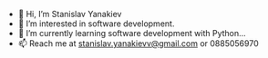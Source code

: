 - 👋 Hi, I’m Stanislav Yanakiev
- 👀 I’m interested in software development.
- 🌱 I’m currently learning software development with Python...
- 📫 Reach me at stanislav.yanakievv@gmail.com or 0885056970
